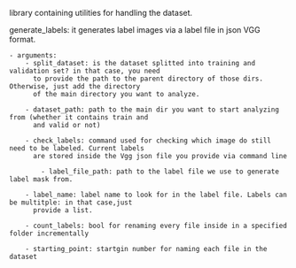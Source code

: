 library containing utilities for handling the dataset.

generate_labels: it generates label images via a label file in json VGG format.

	- arguments:
		- split_dataset: is the dataset splitted into training and validation set? in that case, you need
		  to provide the path to the parent directory of those dirs. Otherwise, just add the directory 
		  of the main directory you want to analyze.
		  
		- dataset_path: path to the main dir you want to start analyzing from (whether it contains train and
		  and valid or not)
		  
		- check_labels: command used for checking which image do still need to be labeled. Current labels 
		  are stored inside the Vgg json file you provide via command line
		  
	        - label_file_path: path to the label file we use to generate label mask from.
		
		- label_name: label name to look for in the label file. Labels can be multitple: in that case,just 
		  provide a list. 

		- count_labels: bool for renaming every file inside in a specified folder incrementally
		
		- starting_point: startgin number for naming each file in the dataset
